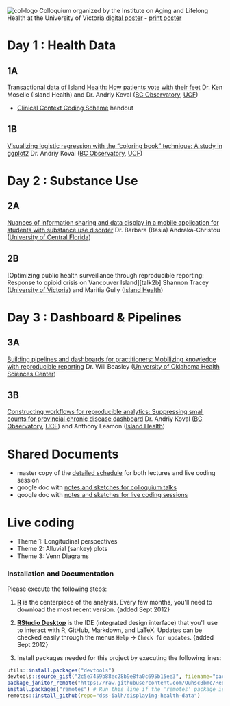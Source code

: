 ![col-logo][col-logo]
Colloquium organized by the Institute on Aging and Lifelong Health at the University of Victoria
[digital poster][digicaster] - [print poster][poster]

# Day 1 : Health Data

## 1A
[Transactional data of Island Health: How patients vote with their feet][talk1a]
Dr. Ken Moselle (Island Health) and Dr. Andriy Koval ([BC Observatory](http://www.bccdc.ca/our-services/programs/bc-observatory-for-pop-public-health), [UCF](https://www.ucf.edu/))
 - [Clinical Context Coding Scheme][cccs_handout] handout

## 1B
[Visualizing logistic regression with the “coloring book” technique: A study in ggplot2][talk1b]
Dr. Andriy Koval ([BC Observatory](http://www.bccdc.ca/our-services/programs/bc-observatory-for-pop-public-health), [UCF](https://www.ucf.edu/))

# Day 2 : Substance Use
## 2A
[Nuances of information sharing and data display in a mobile application for students with substance use disorder][talk2a]
Dr. Barbara (Basia) Andraka-Christou ([University of Central Florida]((https://www.ucf.edu/)))

## 2B
[Optimizing public health surveillance through reproducible reporting: Response to opioid crisis on Vancouver Island][talk2b]
Shannon Tracey ([University of Victoria](https://www.uvic.ca/)) and Maritia Gully ([Island Health](https://www.islandhealth.ca/))

# Day 3 : Dashboard & Pipelines

## 3A
[Building pipelines and dashboards for practitioners: Mobilizing knowledge with reproducible reporting][talk3a]
Dr. Will Beasley ([University of Oklahoma Health Sciences Center](https://ouhsc.edu/bbmc/team/))

## 3B
[Constructing workflows for reproducible analytics: Suppressing small counts for provincial chronic disease dashboard][talk3a]
Dr. Andriy Koval ([BC Observatory](http://www.bccdc.ca/our-services/programs/bc-observatory-for-pop-public-health), [UCF](https://www.ucf.edu/)) and Anthony Leamon ([Island Health](https://www.islandhealth.ca/))

[talk1a]:https://drive.google.com/open?id=14swb2d7UKwFQuN6CRQM22jRbQcD80RSa   
[cccs_handout]:https://drive.google.com/open?id=1pQNX-dcLOZHrUxYve6ewKnZ8UgbrZllA
[talk1b]:https://drive.google.com/open?id=1ALz8dc-bTNSMwxEwMDwe-l5xlmaAtme2
[talk2a]:
[talk2b]:
[talk3a]:
[talk3b]:

# Shared Documents
- master copy of the [detailed schedule][schedule] for both lectures and live coding session
- google doc with [notes and sketches for colloquium talks][notes_talks]
- google doc with [notes and sketches for live coding sessions][notes_live]

[notes_talks]:https://docs.google.com/document/d/15SYHa7mftXQk8qyGJ9aT26kQOjbCqtzrg6IS68Foflc/edit?usp=sharing
[notes_live]:https://docs.google.com/document/d/1ARRecAQWkWZ80dedC5Qcv7_fHOAny_sE1fHipssauJU/edit?usp=sharing
[schedule]:https://docs.google.com/document/d/1emVSoSsf7Sh1fSXrl_S_kC3ng_-lCD8t5EtIb1AHea8/edit?usp=sharing




# Live coding
- Theme 1: Longitudinal perspectives
- Theme 2: Alluvial (sankey) plots
- Theme 3: Venn Diagrams

[col-logo]:libs/images/colloquium-logo-head.jpg
[digicaster]:https://drive.google.com/open?id=1UmU7yrm4pon8Ilh1rhlGuKdxeLmhuay4
[poster]:https://drive.google.com/open?id=1ko083Jix6jp6urFq-ghMhvlFs0P_5VQd
[schedule-summary]:https://drive.google.com/open?id=1h5qDcoRTJNLSteSOc7AaJ4T7yiBHfANy


### Installation and Documentation

Please execute the following steps:
1. **[R](http://cran.r-project.org/)** is the centerpiece of the analysis. Every few months, you'll need to download the most recent version.  {added Sept 2012}

2. **[RStudio Desktop](http://www.rstudio.com/ide/download/desktop)** is the IDE (integrated design interface) that you'll use to interact with R, GitHub, Markdown, and LaTeX. Updates can be checked easily through the menus `Help` -> `Check for updates`.   {added Sept 2012}

3. Install packages needed for this project by executing the following lines:
```r
utils::install.packages("devtools")
devtools::source_gist("2c5e7459b88ec28b9e8fa0c695b15ee3", filename="package-janitor-bbmc.R")
package_janitor_remote("https://raw.githubusercontent.com/OuhscBbmc/RedcapExamplesAndPatterns/master/utility/package-dependency-list.csv")
install.packages("remotes") # Run this line if the 'remotes' package isn't installed already.
remotes::install_github(repo="dss-ialh/displaying-health-data")
 ```
